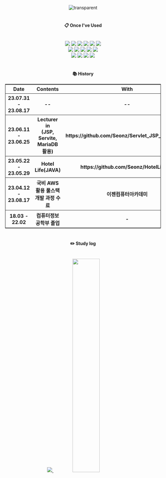 <div align="center"> 

![transparent](https://capsule-render.vercel.app/api?type=transparent&fontColor=2a3462&text=SeonzGitHub&height=150&fontSize=60&desc=&descAlignY=75&descAlign=60)
#
####  :clipboard: Once I've Used 
<br>
<div>
<img src="https://img.shields.io/badge/java-007396?style=for-the-badge&logo=java&logoColor=white">
<img src="https://img.shields.io/badge/spring-6DB33F?style=for-the-badge&logo=spring&logoColor=white">
<img src="https://img.shields.io/badge/springboot-6DB33F?style=for-the-badge&logo=springboot&logoColor=white">
<img src="https://img.shields.io/badge/oracle-F80000?style=for-the-badge&logo=oracle&logoColor=white">
<img src="https://img.shields.io/badge/DBeaver-2196F3?style=for-the-badge&logo=&logoColor=white">
<img src="https://img.shields.io/badge/mariaDB-003545?style=for-the-badge&logo=mariaDB&logoColor=white"><br>
<img src="https://img.shields.io/badge/aws-232F3E?style=for-the-badge&logo=Amazon aws&logoColor=white">
<img src="https://img.shields.io/badge/HTML-E34F26?style=for-the-badge&logo=HTML5&logoColor=white">
<img src="https://img.shields.io/badge/CSS-1572B6?style=for-the-badge&logo=CSS3&logoColor=white">
<img src="https://img.shields.io/badge/intellijidea-000000?style=for-the-badge&logo=intellijidea&logoColor=white">
<img src="https://img.shields.io/badge/Eclipse-2C2255?style=for-the-badge&logo=Eclipse%20IDE&logoColor=white"><br>
<img src="https://img.shields.io/badge/javascript-F7DF1E?style=for-the-badge&logo=javascript&logoColor=black">
<img src="https://img.shields.io/badge/github-181717?style=for-the-badge&logo=github&logoColor=white">
<img src="https://img.shields.io/badge/VSCode-007ACC?style=for-the-badge&logo=VisualStudioCode&logoColor=white">
<img src="https://img.shields.io/badge/apache tomcat-F8DC75?style=for-the-badge&logo=apachetomcat&logoColor=white">
</div>

#
#### 📚 History

 <table style="border: 1px solid;">
            <th>Date</th>
            <th>Contents</th>
            <th>With<th>
        <tr>
            <th>23.07.31 - 23.08.17</th>
            <th>--</th>
            <th>--</th>
        </tr>
        <tr>
            <th>23.06.11 - 23.06.25</th>
            <th>Lecturer in<br>(JSP, Servite, MariaDB 활용)</th>
            <th>https://github.com/Seonz/Servlet_JSP_WebSite.git</th>
        </tr>
        <tr>
            <th>23.05.22 - 23.05.29</th>
            <th>Hotel Life(JAVA)</a></th>
            <th>https://github.com/Seonz/HotelLife.git</a></th>
        </tr>
        <tr>
            <th>23.04.12 - 23.08.17</th>
            <th>국비 AWS 활용 풀스택 개발 과정 수료</th>
            <th>이젠컴퓨터아카데미</th>
        </tr>
        <tr>
            <th>18.03 - 22.02</th>
            <th>컴퓨터정보공학부 졸업</th>
            <th>-</th>
        </tr>
    </table>

#
#### :pencil2: Study log
<br>
<a href="s">
  <img src="https://github-readme-stats.vercel.app/api/top-langs/?username=Seonz&exclude_repo=dkssud8150.github.io&layout=compact&theme=tokyonight" />
</a>
<a href="s">
  <img src="https://github-readme-stats.vercel.app/api?username=Seonz&theme=tokyonight&show_icons=true" width="42%" />
</a>
